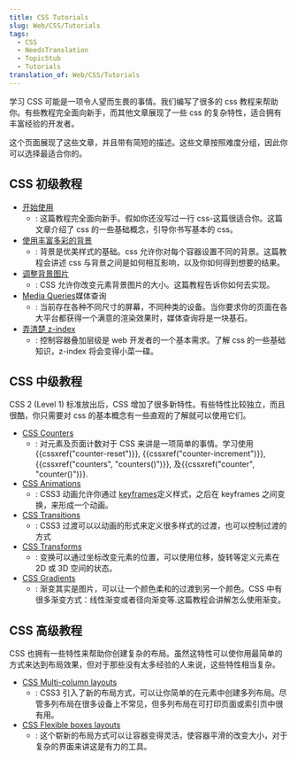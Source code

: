 ```yaml
---
title: CSS Tutorials
slug: Web/CSS/Tutorials
tags:
  - CSS
  - NeedsTranslation
  - TopicStub
  - Tutorials
translation_of: Web/CSS/Tutorials
---
```

学习 CSS 可能是一项令人望而生畏的事情。我们编写了很多的 css 教程来帮助你。有些教程完全面向新手，而其他文章展现了一些 css 的复杂特性，适合拥有丰富经验的开发者。

这个页面展现了这些文章，并且带有简短的描述。这些文章按照难度分组，因此你可以选择最适合你的。

## CSS 初级教程

- [开始使用](/en-US/docs/CSS/Getting_Started)
  - : 这篇教程完全面向新手。假如你还没写过一行 css-这篇很适合你。这篇文章介绍了 css 的一些基础概念，引导你书写基本的 css。
- [使用丰富多彩的背景](/en-US/docs/CSS/Using_CSS_multiple_backgrounds)
  - : 背景是优美样式的基础。css 允许你对每个容器设置不同的背景。这篇教程会讲述 css 与背景之间是如何相互影响，以及你如何得到想要的结果。
- [调整背景图片](/en-US/docs/CSS/Scaling_background_images)
  - : CSS 允许你改变元素背景图片的大小。这篇教程告诉你如何去实现。
- [Media Queries](/en-US/docs/CSS/Media_queries)媒体查询
  - : 当前存在各种不同尺寸的屏幕，不同种类的设备。当你要求你的页面在各大平台都获得一个满意的渲染效果时，媒体查询将是一块基石。
- [弄清楚 z-index](/en-US/docs/CSS/Understanding_z-index)
  - : 控制容器叠加层级是 web 开发者的一个基本需求。了解 css 的一些基础知识，z-index 将会变得小菜一碟。

## CSS 中级教程

CSS 2 (Level 1) 标准放出后，CSS 增加了很多新特性。有些特性比较独立，而且很酷，你只需要对 css 的基本概念有一些直观的了解就可以使用它们。

- [CSS Counters](/en-US/docs/CSS/Counters)
  - : 对元素及页面计数对于 CSS 来讲是一项简单的事情。学习使用{{cssxref("counter-reset")}}, {{cssxref("counter-increment")}}, {{cssxref("counters", "counters()")}}, 及{{cssxref("counter", "counter()")}}.
- [CSS Animations](https://developer.mozilla.org/en-US/docs/CSS/Tutorials/Using_CSS_animations)
  - : CSS3 动画允许你通过 [keyframes](/en-US/docs/CSS/@keyframes)定义样式，之后在 keyframes 之间变换，来形成一个动画。
- [CSS Transitions](/en-US/docs/CSS/Tutorials/Using_CSS_transitions)
  - : CSS3 过渡可以以动画的形式来定义很多样式的过渡，也可以控制过渡的方式
- [CSS Transforms](/en-US/docs/CSS/Tutorials/Using_CSS_transforms)
  - : 变换可以通过坐标改变元素的位置，可以使用位移，旋转等定义元素在 2D 或 3D 空间的状态。
- [CSS Gradients](/en-US/docs/CSS/Using_CSS_gradients)
  - : 渐变其实是图片，可以让一个颜色柔和的过渡到另一个颜色。CSS 中有很多渐变方式：线性渐变或者径向渐变等.这篇教程会讲解怎么使用渐变。

## CSS 高级教程

CSS 也拥有一些特性来帮助你创建复杂的布局。虽然这特性可以使你用最简单的方式来达到布局效果，但对于那些没有太多经验的人来说，这些特性相当复杂。

- [CSS Multi-column layouts](/en-US/docs/CSS/Using_CSS_multi-column_layouts)
  - : CSS3 引入了新的布局方式，可以让你简单的在元素中创建多列布局。尽管多列布局在很多设备上不常见，但多列布局在可打印页面或索引页中很有用。
- [CSS Flexible boxes layouts](https://developer.mozilla.org/en-US/docs/CSS/Using_CSS_flexible_boxes)
  - : 这个崭新的布局方式可以让容器变得灵活，使容器平滑的改变大小，对于复杂的界面来讲这是有力的工具。
